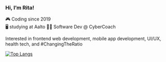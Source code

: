 ### Hi, I’m Rita!

🎮 Coding since 2019  
🖥️ studying at Aalto
💅🏻 Software Dev @ CyberCoach

Interested in frontend web development, mobile app development, UI/UX, health tech, and #ChangingTheRatio

[![Top Langs](https://github-readme-stats.vercel.app/api/top-langs/?username=ritamiklan&layout=compact&theme=gotham)](https://github.com/anuraghazra/github-readme-stats)

<!---
ritamiklan/ritamiklan is a ✨ special ✨ repository because its `README.md` (this file) appears on your GitHub profile.
You can click the Preview link to take a look at your changes.
--->
